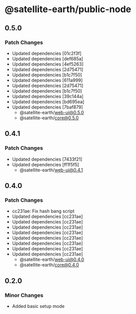 # @satellite-earth/public-node

## 0.5.0

### Patch Changes

- Updated dependencies [01c2f3f]
- Updated dependencies [def685a]
- Updated dependencies [4ef5263]
- Updated dependencies [2d75471]
- Updated dependencies [b1c7f50]
- Updated dependencies [611a999]
- Updated dependencies [2d75471]
- Updated dependencies [b1c7f50]
- Updated dependencies [39c144a]
- Updated dependencies [bd695ea]
- Updated dependencies [7baf879]
  - @satellite-earth/web-ui@0.5.0
  - @satellite-earth/core@0.5.0

## 0.4.1

### Patch Changes

- Updated dependencies [7433f21]
- Updated dependencies [ff1f5f5]
  - @satellite-earth/web-ui@0.4.1

## 0.4.0

### Patch Changes

- cc231ae: Fix hash bang script
- Updated dependencies [cc231ae]
- Updated dependencies [cc231ae]
- Updated dependencies [cc231ae]
- Updated dependencies [cc231ae]
- Updated dependencies [cc231ae]
- Updated dependencies [cc231ae]
- Updated dependencies [cc231ae]
- Updated dependencies [cc231ae]
  - @satellite-earth/web-ui@0.4.0
  - @satellite-earth/core@0.4.0

## 0.2.0

### Minor Changes

- Added basic setup mode
